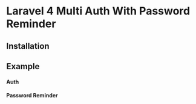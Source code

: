 Laravel 4 Multi Auth With Password Reminder
=========

## Installation

## Example

#### Auth


#### Password Reminder


